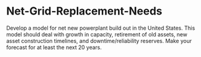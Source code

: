 # Net-Grid-Replacement-Needs
Develop a model for net new powerplant build out in the United States. This model should deal with growth in capacity, retirement of old assets, new asset construction timelines, and downtime/reliability reserves. Make your forecast for at least the next 20 years. 

